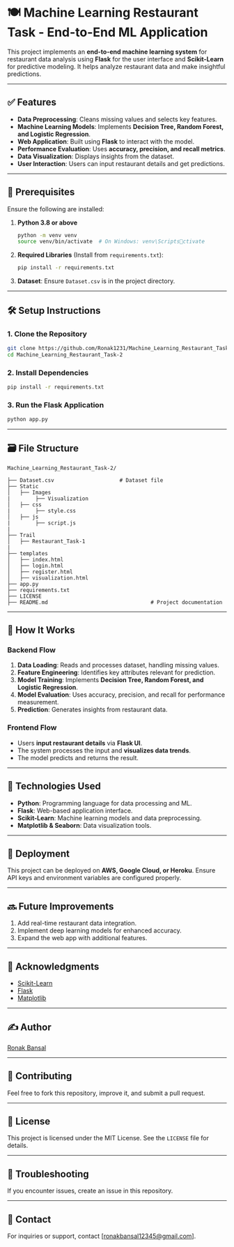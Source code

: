 # 🍽️ Machine Learning Restaurant Task - End-to-End ML Application

This project implements an **end-to-end machine learning system** for restaurant data analysis using **Flask** for the user interface and **Scikit-Learn** for predictive modeling. It helps analyze restaurant data and make insightful predictions.

---

## ✅ Features

- **Data Preprocessing**: Cleans missing values and selects key features.
- **Machine Learning Models**: Implements **Decision Tree, Random Forest, and Logistic Regression**.
- **Web Application**: Built using **Flask** to interact with the model.
- **Performance Evaluation**: Uses **accuracy, precision, and recall metrics**.
- **Data Visualization**: Displays insights from the dataset.
- **User Interaction**: Users can input restaurant details and get predictions.

---

## 📜 Prerequisites

Ensure the following are installed:

1. **Python 3.8 or above**  
   ```sh
   python -m venv venv
   source venv/bin/activate  # On Windows: venv\Scriptsctivate
   ```
2. **Required Libraries** (Install from `requirements.txt`):
   ```sh
   pip install -r requirements.txt
   ```
3. **Dataset**: Ensure `Dataset.csv` is in the project directory.

---

## 🛠 Setup Instructions

### 1. Clone the Repository

```sh
git clone https://github.com/Ronak1231/Machine_Learning_Restaurant_Task-2.git
cd Machine_Learning_Restaurant_Task-2
```

### 2. Install Dependencies

```sh
pip install -r requirements.txt
```

### 3. Run the Flask Application

```sh
python app.py
```

---

## 🗃️ File Structure

```
Machine_Learning_Restaurant_Task-2/

├── Dataset.csv                     # Dataset file
├── Static
│   ├── Images
|        ├── Visualization
│   ├── css
|        ├── style.css
│   ├── js
|        ├── script.js
|
├── Trail
│   ├── Restaurant_Task-1
|
├── templates
│   ├── index.html
│   ├── login.html
│   ├── register.html
│   ├── visualization.html
├── app.py
├── requirements.txt
├── LICENSE
├── README.md                                 # Project documentation
```

---

## 🤷 How It Works

### Backend Flow

1. **Data Loading**: Reads and processes dataset, handling missing values.
2. **Feature Engineering**: Identifies key attributes relevant for prediction.
3. **Model Training**: Implements **Decision Tree, Random Forest, and Logistic Regression**.
4. **Model Evaluation**: Uses accuracy, precision, and recall for performance measurement.
5. **Prediction**: Generates insights from restaurant data.

### Frontend Flow

- Users **input restaurant details** via **Flask UI**.
- The system processes the input and **visualizes data trends**.
- The model predicts and returns the result.

---

## 🤖 Technologies Used

- **Python**: Programming language for data processing and ML.
- **Flask**: Web-based application interface.
- **Scikit-Learn**: Machine learning models and data preprocessing.
- **Matplotlib & Seaborn**: Data visualization tools.

---

## 🚚 Deployment

This project can be deployed on **AWS, Google Cloud, or Heroku**. Ensure API keys and environment variables are configured properly.

---

## 🔜 Future Improvements

1. Add real-time restaurant data integration.
2. Implement deep learning models for enhanced accuracy.
3. Expand the web app with additional features.

---

## 🤝 Acknowledgments

- [Scikit-Learn](https://scikit-learn.org/)
- [Flask](https://flask.palletsprojects.com/)
- [Matplotlib](https://matplotlib.org/)

---

## ✍️ Author  
[Ronak Bansal](https://github.com/Ronak1231)

---

## 🙌 Contributing  
Feel free to fork this repository, improve it, and submit a pull request.

---

## 📜 License

This project is licensed under the MIT License. See the `LICENSE` file for details.

---

## 🐛 Troubleshooting  
If you encounter issues, create an issue in this repository.

---

## 📧 Contact  
For inquiries or support, contact [ronakbansal12345@gmail.com].
